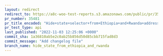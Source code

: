 ```yaml
---
layout: redirect
redirect_to: https://a8c-woo-test-reports.s3.amazonaws.com/public/pr/35481/api/index.html
pr_number: 35481
pr_title_encoded: "Hide+state+selector+from+Ethiopia+and+Rwanda+addresses"
pr_test_type: api
last_published: "2022-11-03 12:25:06 +0000"
commit_sha: 1a36810ab5e2c0ab25b856d50d85cbb715fad8d3
commit_message: "Add changelog file"
branch_name: hide_state_from_ethiopia_and_rwanda
---
```

